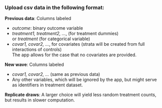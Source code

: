 ### Upload csv data in the following format:
**Previous data**: Columns labeled
* *outcome*:  binary outcome variable
* *treatment1, treatment2, ...*, (for treatment dummies)  
or *treatment* (for categorical variable)
* *covar1, covar2, ...*, for covariates (strata will be created from full interactions of controls)  
The app allows for the case that no covariates are provided.

**New wave**: Columns labeled 
* *covar1, covar2, ...* (same as previous data)
* Any other variables, which will be ignored by the app, but might serve as identifiers in treatment dataset.  

**Replicate draws**: A larger choice will yield less random treatment counts, but results in slower computation.

